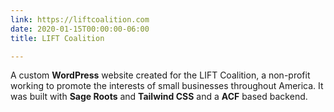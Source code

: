 ```yaml
---
link: https://liftcoalition.com
date: 2020-01-15T00:00:00-06:00
title: LIFT Coalition

---
```

A custom **WordPress** website created for the LIFT Coalition, a non-profit working to promote the interests of small businesses throughout America. It was built with **Sage Roots** and **Tailwind CSS** and a **ACF** based backend.